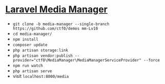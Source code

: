 # [Laravel Media Manager](https://github.com/ctf0/Laravel-Media-Manager)

- `git clone -b media-manager --single-branch https://github.com/ctf0/demos mm-Lv10`
- `cd media-manager/`
- `npm install`
- `composer update`
- `php artisan storage:link`
- `php artisan vendor:publish --provider="ctf0\MediaManager\MediaManagerServiceProvider" --force`
- `npm run watch`
- `php artisan serve`
- visit `localhost:8000/media`
